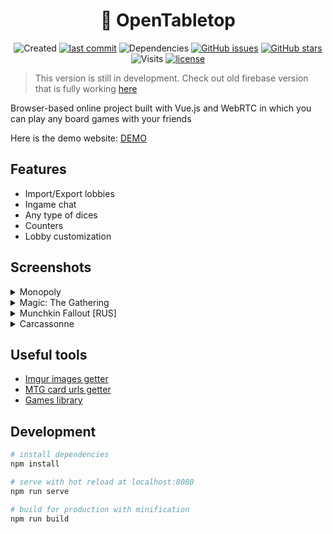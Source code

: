 <h1 align="center">🎲 OpenTabletop</h1>

<p align="center">
  <img src="https://badges.pufler.dev/created/Rundik/OpenTabletop" alt="Created">
  <a href="https://github.com/Rundik/OpenTabletop/commits/main"><img src="https://img.shields.io/github/last-commit/Rundik/OpenTabletop.svg" alt="last commit"></a>
  <img src="https://status.david-dm.org/gh/Rundik/OpenTabletop.svg" alt="Dependencies">
  <a href="https://github.com/Rundik/OpenTabletop/issues"><img src="https://img.shields.io/github/issues/Rundik/OpenTabletop.svg" alt="GitHub issues"></a>
  <a href="https://github.com/Rundik/OpenTabletop/stargazers"><img src="https://img.shields.io/github/stars/Rundik/OpenTabletop.svg" alt="GitHub stars"></a>
  <img src="https://badges.pufler.dev/visits/Rundik/OpenTabletop" alt="Visits">
  <a href="https://github.com/Rundik/OpenTabletop/blob/main/LICENSE"><img src="https://img.shields.io/github/license/Rundik/OpenTabletop" alt="license"></a>
</p>

> This version is still in development. Check out old firebase version that is fully working [here](https://github.com/Rundik/OpenTabletop/tree/firebase)

Browser-based online project built with Vue.js and WebRTC in which you can play any board games with your friends

Here is the demo website: [DEMO](https://tabletop.rundik.ru/)

## Features

  * Import/Export lobbies
  * Ingame chat
  * Any type of dices
  * Counters
  * Lobby customization

## Screenshots
<details>
  <summary>Monopoly</summary>
  
  ![Monopoly screenshot](https://i.imgur.com/L5OeLnk.png)
  ![Monopoly screenshot](https://i.imgur.com/rDReB0B.png)
  
</details>

<details>
  <summary>Magic: The Gathering</summary>
  
  ![MTG screenshot](https://i.imgur.com/I7JiH8q.png)
  ![MTG screenshot](https://i.imgur.com/cXZvlok.png)
  
</details>

<details>
  <summary>Munchkin Fallout [RUS]</summary>
  
  ![Munchkin Fallout screenshot](https://i.imgur.com/0WWnWp1.png)
  ![Munchkin Fallout screenshot](https://i.imgur.com/KbjsV3c.png)
  
</details>

<details>
  <summary>Carcassonne</summary>
  
  ![Carcassonne screenshot](https://i.imgur.com/BhEVCOi.png)
  ![Carcassonne screenshot](https://i.imgur.com/MlG6CZ4.png)
  
</details>

## Useful tools

  * [Imgur images getter](https://playopentabletop.firebaseapp.com/tools/imgurParser.html)
  * [MTG card urls getter](https://playopentabletop.firebaseapp.com/tools/mtgParser.html)
  * [Games library](https://playopentabletop.firebaseapp.com/tools/gamesLibrary.html)
  

## Development

```bash
# install dependencies
npm install

# serve with hot reload at localhost:8080
npm run serve

# build for production with minification
npm run build
```
